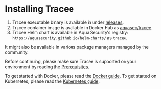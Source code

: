 # Installing Tracee

1. Tracee executable binary is available in under [releases](https://github.com/aquasecurity/tracee/releases).
2. Tracee container image is available in Docker Hub as [aquasec/tracee](https://hub.docker.com/r/aquasec/tracee).
3. Tracee Helm chart is available in Aqua Security's registry: `https://aquasecurity.github.io/helm-charts/` as `tracee`.

It might also be available in various package managers managed by the community.

Before continuing, please make sure Tracee is supported on your environment by reading the [Prerequisites](./prerequisites.md).

To get started with Docker, please read the [Docker guide](./docker.md).
To get started on Kubernetes, please read the [Kubernetes guide](./kubernetes.md).
